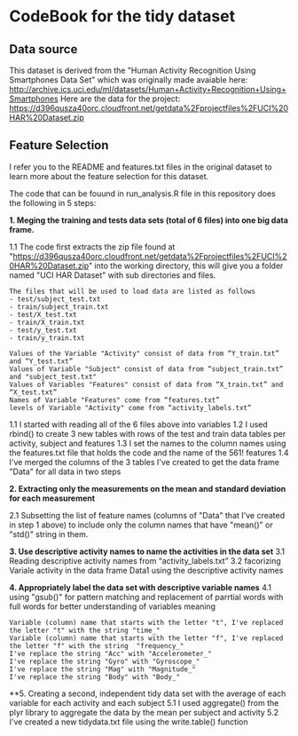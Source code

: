 CodeBook for the tidy dataset
=============================

Data source
-----------
This dataset is derived from the "Human Activity Recognition Using Smartphones Data Set" which was originally made avaiable here: 
http://archive.ics.uci.edu/ml/datasets/Human+Activity+Recognition+Using+Smartphones
Here are the data for the project: 
https://d396qusza40orc.cloudfront.net/getdata%2Fprojectfiles%2FUCI%20HAR%20Dataset.zip 

Feature Selection 
-----------------
I refer you to the README and features.txt files in the original dataset to learn more about the feature selection for this dataset. 

The code that can be fouund in run_analysis.R file in this repository does the following in 5 steps:

**1. Meging the training and tests data sets (total of 6 files) into one big data frame.**

1.1 The code first extracts the zip file found at "https://d396qusza40orc.cloudfront.net/getdata%2Fprojectfiles%2FUCI%20HAR%20Dataset.zip" into the working directory, this will give you a folder named "UCI HAR Dataset" with sub directories and files.
```
The files that will be used to load data are listed as follows
- test/subject_test.txt
- train/subject_train.txt
- test/X_test.txt
- train/X_train.txt
- test/y_test.txt
- train/y_train.txt

Values of the Variable "Activity" consist of data from “Y_train.txt” and “Y_test.txt”
Values of Variable "Subject" consist of data from “subject_train.txt” and "subject_test.txt"
Values of Variables "Features" consist of data from “X_train.txt” and “X_test.txt”
Names of Variable "Features" come from “features.txt”
levels of Variable "Activity" come from “activity_labels.txt”
```
1.1 I started with reading all of the 6 files above into variables
1.2 I used rbind() to create 3 new tables with rows of the test and train data tables per activity, subject and features
1.3 I set the names to the column names using the features.txt file that holds the code and the name of the 561! features
1.4 I've merged the columns of the 3 tables I've created to get the data frame "Data" for all data in two steps

**2. Extracting only the measurements on the mean and standard deviation for each measurement**

2.1 Subsetting the list of feature names (columns of "Data" that I've created in step 1 above) to include only the column names that have "mean()" or "std()" string in them. 

**3. Use descriptive activity names to name the activities in the data set**
3.1 Reading descriptive activity names from “activity_labels.txt”
3.2 facorizing Variale activity in the data frame Data1 using the descriptive activity names

**4. Appropriately label the data set with descriptive variable names**
4.1 using "gsub()" for pattern matching and replacement of parrtial words with full words for better understanding of variables meaning
```
Variable (column) name that starts with the letter "t", I've replaced the letter "t" with the string "time_" 
Variable (column) name that starts with the letter "f", I've replaced the letter "f" with the string  "frequency_"
I've replace the string "Acc" with "Accelerometer_"
I've replace the string "Gyro" with "Gyroscope_"
I've replace the string "Mag" with "Magnitude_"
I've replace the string "Body" with "Body_"
```
**5. Creating a second, independent tidy data set with the average of each variable for each activity and each subject
5.1 I used aggregate() from the plyr library to aggregate the data by the mean per subject and activity
5.2 I've created a new tidydata.txt file using the write.table() function

